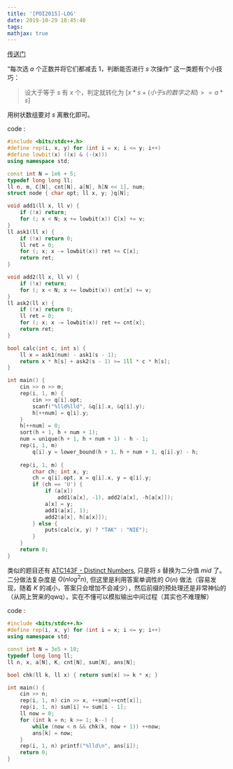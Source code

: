 ```yaml
---
title: '[POI2015]-LOG'
date: 2019-10-29 18:45:40
tags: 
mathjax: true
---
```


[传送门](https://www.luogu.org/problem/P3586)

“每次选 $a$ 个正数并将它们都减去 $1$，判断能否进行 $s$ 次操作” 这一类题有个小技巧：

> 设大于等于 $s$ 有 $x$ 个，判定就转化为 $[ x * s + (小于 s 的数字之和) >= a * s ]$

用树状数组要对 $s$ 离散化即可。

code :
``` c++
#include <bits/stdc++.h>
#define rep(i, x, y) for (int i = x; i <= y; i++)
#define lowbit(x) ((x) & (-(x)))
using namespace std;

const int N = 1e6 + 5;
typedef long long ll;
ll n, m, C[N], cnt[N], a[N], h[N << 1], num;
struct node { char opt; ll x, y; }q[N];

void add1(ll x, ll v) {
    if (!x) return;
    for (; x < N; x += lowbit(x)) C[x] += v;
}
ll ask1(ll x) {
    if (!x) return 0;
    ll ret = 0;
    for (; x; x -= lowbit(x)) ret += C[x];
    return ret;
}

void add2(ll x, ll v) {
    if (!x) return;
    for (; x < N; x += lowbit(x)) cnt[x] += v;
}
ll ask2(ll x) {
    if (!x) return 0;
    ll ret = 0;
    for (; x; x -= lowbit(x)) ret += cnt[x];
    return ret;
}

bool calc(int c, int s) {
    ll x = ask1(num) - ask1(s - 1);
    return x * h[s] + ask2(s - 1) >= 1ll * c * h[s];
}

int main() {
    cin >> n >> m;
    rep(i, 1, m) {
        cin >> q[i].opt;
        scanf("%lld%lld", &q[i].x, &q[i].y);
        h[++num] = q[i].y;
    }
    h[++num] = 0;
    sort(h + 1, h + num + 1);
    num = unique(h + 1, h + num + 1) - h - 1;
    rep(i, 1, m)
        q[i].y = lower_bound(h + 1, h + num + 1, q[i].y) - h;
    
    rep(i, 1, m) {
        char ch; int x, y;
        ch = q[i].opt, x = q[i].x, y = q[i].y;
        if (ch == 'U') {
            if (a[x])
                add1(a[x], -1), add2(a[x], -h[a[x]]);
            a[x] = y;
            add1(a[x], 1);
            add2(a[x], h[a[x]]);
        } else {
            puts(calc(x, y) ? "TAK" : "NIE");
        }
    }
    return 0;
}
```

类似的题目还有 [ATC143F - Distinct Numbers](https://atcoder.jp/contests/abc143/tasks/abc143_f), 只是将 $s$ 替换为二分值 $mid$ 了。二分做法复杂度是 $O(nlog^2n)$, 但这里是利用答案单调性的 $O(n)$ 做法（容易发现，随着 $K$ 的减小，答案只会增加不会减少），然后前缀的预处理还是非常神仙的（从网上贺来的qwq），实在不懂可以模拟输出中间过程（其实也不难理解）

code :
``` c++
#include <bits/stdc++.h>
#define rep(i, x, y) for (int i = x; i <= y; i++)
using namespace std;

const int N = 3e5 + 10;
typedef long long ll;
ll n, x, a[N], K, cnt[N], sum[N], ans[N];

bool chk(ll k, ll x) { return sum[x] >= k * x; }

int main() {
    cin >> n;
    rep(i, 1, n) cin >> x, ++sum[++cnt[x]];
    rep(i, 1, n) sum[i] += sum[i - 1];
    ll now = 0;
    for (int k = n; k >= 1; k--) {
        while (now < n && chk(k, now + 1)) ++now;
        ans[k] = now;
    }
    rep(i, 1, n) printf("%lld\n", ans[i]);
    return 0;
}
```